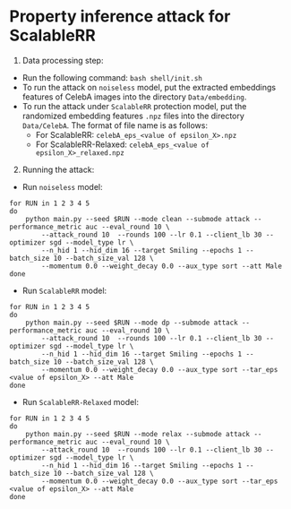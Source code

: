 # Property inference attack for ScalableRR

1. Data processing step:

+ Run the following command: `bash shell/init.sh`
+ To run the attack on `noiseless` model, put the extracted embeddings features of CelebA images into the directory `Data/embedding`.
+ To run the attack under `ScalableRR` protection model, put the randomized embedding features `.npz` files into  the directory `Data/CelebA`. The format of file name is as follows:
  + For ScalableRR: `celebA_eps_<value of epsilon_X>.npz`
  + For ScalableRR-Relaxed: `celebA_eps_<value of epsilon_X>_relaxed.npz`

2. Running the attack: 

+ Run `noiseless` model:

```angular2html
for RUN in 1 2 3 4 5
do
    python main.py --seed $RUN --mode clean --submode attack --performance_metric auc --eval_round 10 \
        --attack_round 10  --rounds 100 --lr 0.1 --client_lb 30 --optimizer sgd --model_type lr \
        --n_hid 1 --hid_dim 16 --target Smiling --epochs 1 --batch_size 10 --batch_size_val 128 \
        --momentum 0.0 --weight_decay 0.0 --aux_type sort --att Male
done
```

+ Run `ScalableRR` model:

```angular2html
for RUN in 1 2 3 4 5
do
    python main.py --seed $RUN --mode dp --submode attack --performance_metric auc --eval_round 10 \
        --attack_round 10  --rounds 100 --lr 0.1 --client_lb 30 --optimizer sgd --model_type lr \
        --n_hid 1 --hid_dim 16 --target Smiling --epochs 1 --batch_size 10 --batch_size_val 128 \
        --momentum 0.0 --weight_decay 0.0 --aux_type sort --tar_eps <value of epsilon_X> --att Male
done
```

+ Run `ScalableRR-Relaxed` model:

```angular2html
for RUN in 1 2 3 4 5
do
    python main.py --seed $RUN --mode relax --submode attack --performance_metric auc --eval_round 10 \
        --attack_round 10  --rounds 100 --lr 0.1 --client_lb 30 --optimizer sgd --model_type lr \
        --n_hid 1 --hid_dim 16 --target Smiling --epochs 1 --batch_size 10 --batch_size_val 128 \
        --momentum 0.0 --weight_decay 0.0 --aux_type sort --tar_eps <value of epsilon_X> --att Male
done
```
